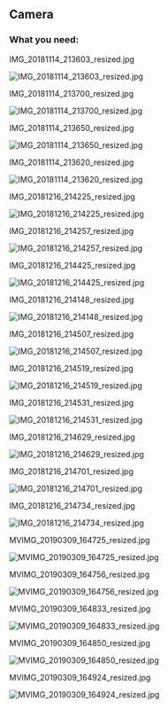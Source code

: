 ## Camera

### What you need:

IMG_20181114_213603_resized.jpg

![IMG_20181114_213603_resized.jpg](imgs_camera/IMG_20181114_213603_resized.jpg)

IMG_20181114_213700_resized.jpg

![IMG_20181114_213700_resized.jpg](imgs_camera/IMG_20181114_213700_resized.jpg)

IMG_20181114_213650_resized.jpg

![IMG_20181114_213650_resized.jpg](imgs_camera/IMG_20181114_213650_resized.jpg)

IMG_20181114_213620_resized.jpg

![IMG_20181114_213620_resized.jpg](imgs_camera/IMG_20181114_213620_resized.jpg)

IMG_20181216_214225_resized.jpg

![IMG_20181216_214225_resized.jpg](imgs_mount/IMG_20181216_214225_resized.jpg)

IMG_20181216_214257_resized.jpg

![IMG_20181216_214257_resized.jpg](imgs_mount/IMG_20181216_214257_resized.jpg)

IMG_20181216_214425_resized.jpg

![IMG_20181216_214425_resized.jpg](imgs_mount/IMG_20181216_214425_resized.jpg)

IMG_20181216_214148_resized.jpg

![IMG_20181216_214148_resized.jpg](imgs_mount/IMG_20181216_214148_resized.jpg)

IMG_20181216_214507_resized.jpg

![IMG_20181216_214507_resized.jpg](imgs_mount/IMG_20181216_214507_resized.jpg)

IMG_20181216_214519_resized.jpg

![IMG_20181216_214519_resized.jpg](imgs_mount/IMG_20181216_214519_resized.jpg)

IMG_20181216_214531_resized.jpg

![IMG_20181216_214531_resized.jpg](imgs_mount/IMG_20181216_214531_resized.jpg)

IMG_20181216_214629_resized.jpg

![IMG_20181216_214629_resized.jpg](imgs_mount/IMG_20181216_214629_resized.jpg)

IMG_20181216_214701_resized.jpg

![IMG_20181216_214701_resized.jpg](imgs_mount/IMG_20181216_214701_resized.jpg)

IMG_20181216_214734_resized.jpg

![IMG_20181216_214734_resized.jpg](imgs_mount/IMG_20181216_214734_resized.jpg)

MVIMG_20190309_164725_resized.jpg

![MVIMG_20190309_164725_resized.jpg](imgs_camera/MVIMG_20190309_164725_resized.jpg)

MVIMG_20190309_164756_resized.jpg

![MVIMG_20190309_164756_resized.jpg](imgs_camera/MVIMG_20190309_164756_resized.jpg)

MVIMG_20190309_164833_resized.jpg

![MVIMG_20190309_164833_resized.jpg](imgs_camera/MVIMG_20190309_164833_resized.jpg)

MVIMG_20190309_164850_resized.jpg

![MVIMG_20190309_164850_resized.jpg](imgs_camera/MVIMG_20190309_164850_resized.jpg)

MVIMG_20190309_164924_resized.jpg

![MVIMG_20190309_164924_resized.jpg](imgs_camera/MVIMG_20190309_164924_resized.jpg)
